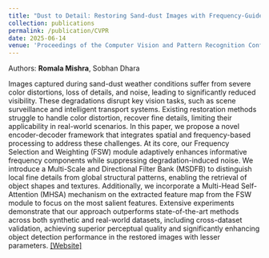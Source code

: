 ```yaml
---
title: "Dust to Detail: Restoring Sand-dust Images with Frequency-Guided Attention and Multi-Scale Features"
collection: publications
permalink: /publication/CVPR
date: 2025-06-14
venue: 'Proceedings of the Computer Vision and Pattern Recognition Conference (CVPR) Workshops'
---
```

Authors: **Romala Mishra**, Sobhan Dhara

Images captured during sand-dust weather conditions suffer from severe color distortions, loss of details, and noise, leading to significantly reduced visibility. These degradations disrupt key vision tasks, such as scene surveillance and intelligent transport systems. Existing restoration methods struggle to handle color distortion, recover fine details, limiting their applicability in real-world scenarios. In this paper, we propose a novel encoder-decoder framework that integrates spatial and frequency-based processing to address these challenges. At its core, our Frequency Selection and Weighting (FSW) module adaptively enhances informative frequency components while suppressing degradation-induced noise. We introduce a Multi-Scale and Directional Filter Bank (MSDFB) to distinguish local fine details from global structural patterns, enabling the retrieval of object shapes and textures. Additionally, we incorporate a Multi-Head Self-Attention (MHSA) mechanism on the extracted feature map from the FSW module to focus on the most salient features. Extensive experiments demonstrate that our approach outperforms state-of-the-art methods across both synthetic and real-world datasets, including cross-dataset validation, achieving superior perceptual quality and significantly enhancing object detection performance in the restored images with lesser parameters. [[Website]](https://openaccess.thecvf.com/content/CVPR2025W/WiCV/html/Mishra_Dust_to_Detail_Restoring_Sand-dust_Images_with_Frequency-Guided_Attention_and_CVPRW_2025_paper.html)

<!-- Recommended citation: Your Namesdas, You. (2010). "Paper Title Number 2." <i>Journal 1</i>. 1(2). -->

